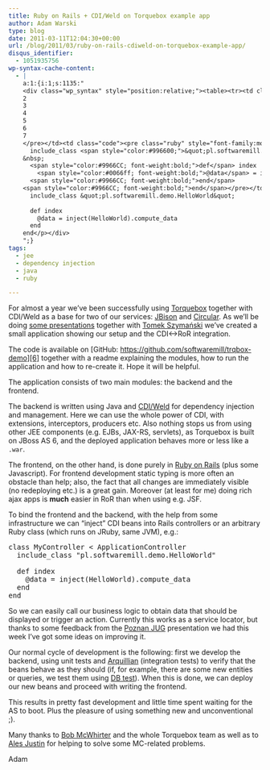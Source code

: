 ```yaml
---
title: Ruby on Rails + CDI/Weld on Torquebox example app
author: Adam Warski
type: blog
date: 2011-03-11T12:04:30+00:00
url: /blog/2011/03/ruby-on-rails-cdiweld-on-torquebox-example-app/
disqus_identifier:
  - 1051935756
wp-syntax-cache-content:
  - |
    a:1:{i:1;s:1135:"
    <div class="wp_syntax" style="position:relative;"><table><tr><td class="line_numbers"><pre>1
    2
    3
    4
    5
    6
    7
    </pre></td><td class="code"><pre class="ruby" style="font-family:monospace;"><span style="color:#9966CC; font-weight:bold;">class</span> MyController <span style="color:#006600; font-weight:bold;">&lt;</span> ApplicationController    
      include_class <span style="color:#996600;">&quot;pl.softwaremill.demo.HelloWorld&quot;</span>
    &nbsp;
      <span style="color:#9966CC; font-weight:bold;">def</span> index
        <span style="color:#0066ff; font-weight:bold;">@data</span> = inject<span style="color:#006600; font-weight:bold;">&#40;</span>HelloWorld<span style="color:#006600; font-weight:bold;">&#41;</span>.<span style="color:#9900CC;">compute_data</span>
      <span style="color:#9966CC; font-weight:bold;">end</span>
    <span style="color:#9966CC; font-weight:bold;">end</span></pre></td></tr></table><p class="theCode" style="display:none;">class MyController &lt; ApplicationController    
      include_class &quot;pl.softwaremill.demo.HelloWorld&quot;
    
      def index
        @data = inject(HelloWorld).compute_data
      end
    end</p></div>
    ";}
tags:
  - jee
  - dependency injection
  - java
  - ruby

---
```

For almost a year we&#8217;ve been successfully using [Torquebox][1] together with CDI/Weld as a base for two of our services: [JBison][2] and [Circular][3]. As we&#8217;ll be doing [some presentations][4] together with [Tomek Szymański][5] we&#8217;ve created a small application showing our setup and the CDI<->RoR integration.

The code is available on [GitHub: https://github.com/softwaremill/trqbox-demo][6] together with a readme explaining the modules, how to run the application and how to re-create it. Hope it will be helpful.

The application consists of two main modules: the backend and the frontend.

The backend is written using Java and [CDI/Weld][7] for dependency injection and management. Here we can use the whole power of CDI, with extensions, interceptors, producers etc. Also nothing stops us from using other JEE components (e.g. EJBs, JAX-RS, servlets), as Torquebox is built on JBoss AS 6, and the deployed application behaves more or less like a `.war`.

The frontend, on the other hand, is done purely in [Ruby on Rails][8] (plus some Javascript). For frontend development static typing is more often an obstacle than help; also, the fact that all changes are immediately visible (no redeploying etc.) is a great gain. Moreover (at least for me) doing rich ajax apps is **much** easier in RoR than when using e.g. JSF. 

To bind the frontend and the backend, with the help from some infrastructure we can &#8220;inject&#8221; CDI beans into Rails controllers or an arbitrary Ruby class (which runs on JRuby, same JVM), e.g.:

<pre lang="ruby" line="1" escaped="true">class MyController &lt; ApplicationController    
  include_class "pl.softwaremill.demo.HelloWorld"

  def index
    @data = inject(HelloWorld).compute_data
  end
end
</pre>

So we can easily call our business logic to obtain data that should be displayed or trigger an action. Currently this works as a service locator, but thanks to some feedback from the [Poznan JUG][9] presentation we had this week I&#8217;ve got some ideas on improving it.

Our normal cycle of development is the following: first we develop the backend, using unit tests and [Arquillian][10] (integration tests) to verify that the beans behave as they should (if, for example, there are some new entities or queries, we test them using [DB test][11]). When this is done, we can deploy our new beans and proceed with writing the frontend. 

This results in pretty fast development and little time spent waiting for the AS to boot. Plus the pleasure of using something new and unconventional ;).

Many thanks to [Bob McWhirter][12] and the whole Torquebox team as well as to [Ales Justin][13] for helping to solve some MC-related problems.

Adam

 [1]: http://torquebox.org/
 [2]: https://www.jbison.com
 [3]: https://www.circulardms.com
 [4]: http://softwaremill.pl/blog/?p=397&lang=en
 [5]: http://twitter.com/#!/szimano
 [6]: https://github.com/softwaremill/trqbox-demo
 [7]: http://seamframework.org/Weld
 [8]: http://rubyonrails.org/
 [9]: http://www.jug.poznan.pl/
 [10]: http://www.jboss.org/arquillian
 [11]: http://www.warski.org/blog/?p=325
 [12]: http://twitter.com/#!/bobmcwhirter
 [13]: http://in.relation.to/Bloggers/Ales
